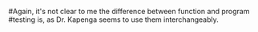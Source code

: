 #Again, it's not clear to me the difference between function and program 
#testing is, as Dr. Kapenga seems to use them interchangeably.
